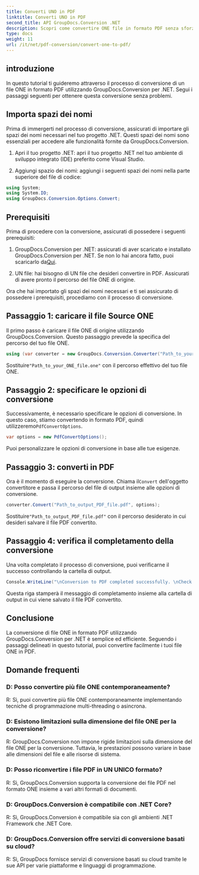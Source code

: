 ```yaml
---
title: Converti UNO in PDF
linktitle: Converti UNO in PDF
second_title: API GroupDocs.Conversion .NET
description: Scopri come convertire ONE file in formato PDF senza sforzo utilizzando GroupDocs.Conversion per .NET. Segui la nostra guida passo passo.
type: docs
weight: 11
url: /it/net/pdf-conversion/convert-one-to-pdf/
---
```

## introduzione

In questo tutorial ti guideremo attraverso il processo di conversione di un file ONE in formato PDF utilizzando GroupDocs.Conversion per .NET. Segui i passaggi seguenti per ottenere questa conversione senza problemi.

## Importa spazi dei nomi

Prima di immergerti nel processo di conversione, assicurati di importare gli spazi dei nomi necessari nel tuo progetto .NET. Questi spazi dei nomi sono essenziali per accedere alle funzionalità fornite da GroupDocs.Conversion.

1. Apri il tuo progetto .NET: apri il tuo progetto .NET nel tuo ambiente di sviluppo integrato (IDE) preferito come Visual Studio.

2. Aggiungi spazio dei nomi: aggiungi i seguenti spazi dei nomi nella parte superiore del file di codice:

```csharp
using System;
using System.IO;
using GroupDocs.Conversion.Options.Convert;
```

## Prerequisiti

Prima di procedere con la conversione, assicurati di possedere i seguenti prerequisiti:

1.  GroupDocs.Conversion per .NET: assicurati di aver scaricato e installato GroupDocs.Conversion per .NET. Se non lo hai ancora fatto, puoi scaricarlo da[Qui](https://releases.groupdocs.com/conversion/net/).

2. UN file: hai bisogno di UN file che desideri convertire in PDF. Assicurati di avere pronto il percorso del file ONE di origine.

Ora che hai importato gli spazi dei nomi necessari e ti sei assicurato di possedere i prerequisiti, procediamo con il processo di conversione.

## Passaggio 1: caricare il file Source ONE

Il primo passo è caricare il file ONE di origine utilizzando GroupDocs.Conversion. Questo passaggio prevede la specifica del percorso del tuo file ONE.

```csharp
using (var converter = new GroupDocs.Conversion.Converter("Path_to_your_ONE_file.one"))
```

 Sostituire`"Path_to_your_ONE_file.one"` con il percorso effettivo del tuo file ONE.

## Passaggio 2: specificare le opzioni di conversione

 Successivamente, è necessario specificare le opzioni di conversione. In questo caso, stiamo convertendo in formato PDF, quindi utilizzeremo`PdfConvertOptions`.

```csharp
var options = new PdfConvertOptions();
```

Puoi personalizzare le opzioni di conversione in base alle tue esigenze.

## Passaggio 3: converti in PDF

 Ora è il momento di eseguire la conversione. Chiama il`Convert` dell'oggetto convertitore e passa il percorso del file di output insieme alle opzioni di conversione.

```csharp
converter.Convert("Path_to_output_PDF_file.pdf", options);
```

 Sostituire`"Path_to_output_PDF_file.pdf"` con il percorso desiderato in cui desideri salvare il file PDF convertito.

## Passaggio 4: verifica il completamento della conversione

Una volta completato il processo di conversione, puoi verificarne il successo controllando la cartella di output.

```csharp
Console.WriteLine("\nConversion to PDF completed successfully. \nCheck output in {0}", outputFolder);
```

Questa riga stamperà il messaggio di completamento insieme alla cartella di output in cui viene salvato il file PDF convertito.

## Conclusione

La conversione di file ONE in formato PDF utilizzando GroupDocs.Conversion per .NET è semplice ed efficiente. Seguendo i passaggi delineati in questo tutorial, puoi convertire facilmente i tuoi file ONE in PDF.

## Domande frequenti

### D: Posso convertire più file ONE contemporaneamente?

R: Sì, puoi convertire più file ONE contemporaneamente implementando tecniche di programmazione multi-threading o asincrona.

### D: Esistono limitazioni sulla dimensione del file ONE per la conversione?

R: GroupDocs.Conversion non impone rigide limitazioni sulla dimensione del file ONE per la conversione. Tuttavia, le prestazioni possono variare in base alle dimensioni del file e alle risorse di sistema.

### D: Posso riconvertire i file PDF in UN UNICO formato?

R: Sì, GroupDocs.Conversion supporta la conversione dei file PDF nel formato ONE insieme a vari altri formati di documenti.

### D: GroupDocs.Conversion è compatibile con .NET Core?

R: Sì, GroupDocs.Conversion è compatibile sia con gli ambienti .NET Framework che .NET Core.

### D: GroupDocs.Conversion offre servizi di conversione basati su cloud?

R: Sì, GroupDocs fornisce servizi di conversione basati su cloud tramite le sue API per varie piattaforme e linguaggi di programmazione.